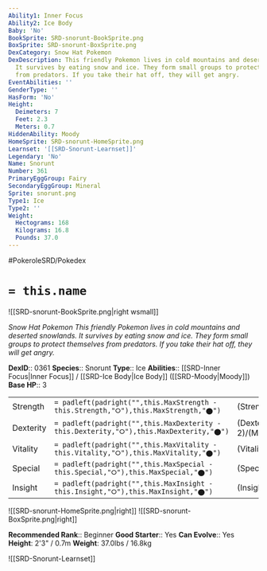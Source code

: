```yaml
---
Ability1: Inner Focus
Ability2: Ice Body
Baby: 'No'
BookSprite: SRD-snorunt-BookSprite.png
BoxSprite: SRD-snorunt-BoxSprite.png
DexCategory: Snow Hat Pokemon
DexDescription: This friendly Pokemon lives in cold mountains and deserted snowlands.
  It survives by eating snow and ice. They form small groups to protect themselves
  from predators. If you take their hat off, they will get angry.
EventAbilities: ''
GenderType: ''
HasForm: 'No'
Height:
  Deimeters: 7
  Feet: 2.3
  Meters: 0.7
HiddenAbility: Moody
HomeSprite: SRD-snorunt-HomeSprite.png
Learnset: '[[SRD-Snorunt-Learnset]]'
Legendary: 'No'
Name: Snorunt
Number: 361
PrimaryEggGroup: Fairy
SecondaryEggGroup: Mineral
Sprite: snorunt.png
Type1: Ice
Type2: ''
Weight:
  Hectograms: 168
  Kilograms: 16.8
  Pounds: 37.0
---
```


#PokeroleSRD/Pokedex

# `= this.name`

![[SRD-snorunt-BookSprite.png|right wsmall]]

*Snow Hat Pokemon*
*This friendly Pokemon lives in cold mountains and deserted snowlands. It survives by eating snow and ice. They form small groups to protect themselves from predators. If you take their hat off, they will get angry.*

**DexID**:: 0361
**Species**:: Snorunt
**Type**:: Ice
**Abilities**:: [[SRD-Inner Focus|Inner Focus]] / [[SRD-Ice Body|Ice Body]] ([[SRD-Moody|Moody]])
**Base HP**:: 3

|           |                                                                                        |                                          |
| --------- | -------------------------------------------------------------------------------------- | ---------------------------------------- |
| Strength  | `= padleft(padright("",this.MaxStrength - this.Strength,"⭘"),this.MaxStrength,"⬤")`    | (Strength::2)/(MaxStrength::4)   |
| Dexterity | `= padleft(padright("",this.MaxDexterity - this.Dexterity,"⭘"),this.MaxDexterity,"⬤")` | (Dexterity:: 2)/(MaxDexterity::4) |
| Vitality  | `= padleft(padright("",this.MaxVitality - this.Vitality,"⭘"),this.MaxVitality,"⬤")`    | (Vitality::2)/(MaxVitality::4)   |
| Special   | `= padleft(padright("",this.MaxSpecial - this.Special,"⭘"),this.MaxSpecial,"⬤")`       | (Special::2)/(MaxSpecial::4)     |
| Insight   | `= padleft(padright("",this.MaxInsight - this.Insight,"⭘"),this.MaxInsight,"⬤")`       | (Insight::2)/(MaxInsight::4)     |

![[SRD-snorunt-HomeSprite.png|right]]
![[SRD-snorunt-BoxSprite.png|right]]

**Recommended Rank**:: Beginner
**Good Starter**:: Yes
**Can Evolve**:: Yes
**Height**: 2'3" / 0.7m
**Weight**: 37.0lbs / 16.8kg

![[SRD-Snorunt-Learnset]]